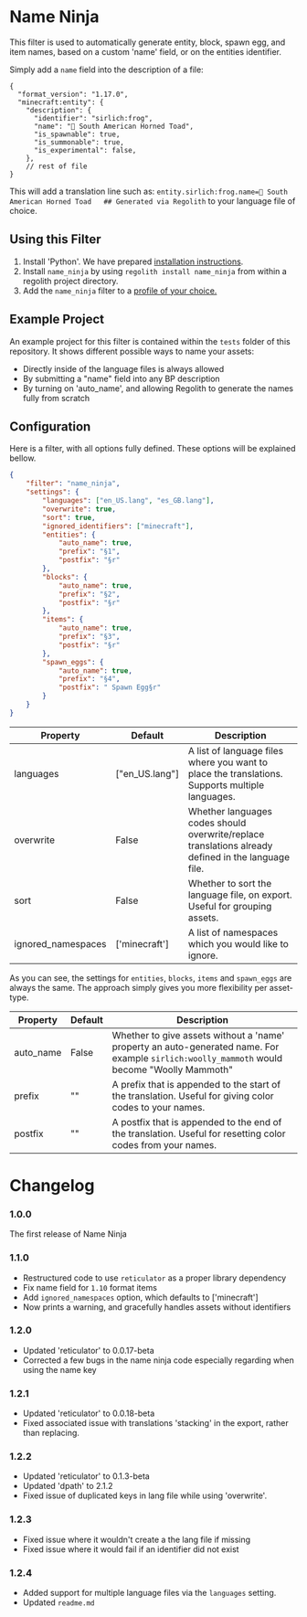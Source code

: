 # Name Ninja

This filter is used to automatically generate entity, block, spawn egg, and item names, based on a custom 'name' field, or on the entities identifier.

Simply add a `name` field into the description of a file:

```jsonc
{
  "format_version": "1.17.0",
  "minecraft:entity": {
    "description": {
      "identifier": "sirlich:frog",
      "name": "🐸 South American Horned Toad",
      "is_spawnable": true,
      "is_summonable": true,
      "is_experimental": false,
    },
    // rest of file
}
```

This will add a translation line such as: `entity.sirlich:frog.name=🐸 South American Horned Toad   ## Generated via Regolith` to your language file of choice.

## Using this Filter

1) Install 'Python'. We have prepared [installation instructions](https://bedrock-oss.github.io/regolith/guide/python-filters).
2) Install `name_ninja` by using `regolith install name_ninja` from within a regolith project directory.
3) Add the `name_ninja` filter to a [profile of your choice.](https://bedrock-oss.github.io/regolith/guide/getting-started#adding-your-first-filter)

## Example Project

An example project for this filter is contained within the `tests` folder of this repository. It shows different possible ways to name your assets:
 - Directly inside of the language files is always allowed
 - By submitting a "name" field into any BP description
 - By turning on 'auto_name', and allowing Regolith to generate the names fully from scratch

## Configuration

Here is a filter, with all options fully defined. These options will be explained bellow.

```json
{
	"filter": "name_ninja",
	"settings": {
		"languages": ["en_US.lang", "es_GB.lang"],
		"overwrite": true,
		"sort": true,
		"ignored_identifiers": ["minecraft"],
		"entities": {
			"auto_name": true,
			"prefix": "§1",
			"postfix": "§r"
		},
		"blocks": {
			"auto_name": true,
			"prefix": "§2",
			"postfix": "§r"
		},
		"items": {
			"auto_name": true,
			"prefix": "§3",
			"postfix": "§r"
		},
		"spawn_eggs": {
			"auto_name": true,
			"prefix": "§4",
			"postfix": " Spawn Egg§r"
		}
	}
}
```

| Property           | Default          | Description                                                                                         |
|--------------------|------------------|-----------------------------------------------------------------------------------------------------|
| languages          | ["en_US.lang"]   | A list of language files where you want to place the translations. Supports multiple languages.     |
| overwrite          | False            | Whether languages codes should overwrite/replace translations already defined in the language file. |
| sort               | False            | Whether to sort the language file, on export. Useful for grouping assets.                           |
| ignored_namespaces | ['minecraft']    | A list of namespaces which you would like to ignore.                                                |

As you can see, the settings for `entities`, `blocks`,  `items` and `spawn_eggs` are always the same. The approach simply gives you more flexibility per asset-type.

| Property  | Default | Description                                                                                                                                 |
|-----------|---------|---------------------------------------------------------------------------------------------------------------------------------------------|
| auto_name | False   | Whether to give assets without a 'name' property an auto-generated name. For example `sirlich:woolly_mammoth` would become "Woolly Mammoth" |
| prefix    | ""      | A prefix that is appended to the start of the translation. Useful for giving color codes to your names.                                     |
| postfix   | ""      | A postfix that is appended to the end of the translation. Useful for resetting color codes from your names.                                 |

# Changelog

### 1.0.0

The first release of Name Ninja

### 1.1.0

 - Restructured code to use `reticulator` as a proper library dependency
 - Fix name field for `1.10` format items
 - Add `ignored_namespaces` option, which defaults to ['minecraft']
 - Now prints a warning, and gracefully handles assets without identifiers

### 1.2.0

 - Updated 'reticulator' to 0.0.17-beta
 - Corrected a few bugs in the name ninja code especially regarding when using the name key

### 1.2.1

 - Updated 'reticulator' to 0.0.18-beta
 - Fixed associated issue with translations 'stacking' in the export, rather than replacing. 

### 1.2.2

 - Updated 'reticulator' to 0.1.3-beta
 - Updated 'dpath' to 2.1.2
 - Fixed issue of duplicated keys in lang file while using 'overwrite'.

### 1.2.3

 - Fixed issue where it wouldn't create a the lang file if missing
 - Fixed issue where it would fail if an identifier did not exist

### 1.2.4

 - Added support for multiple language files via the `languages` setting.
 - Updated `readme.md`